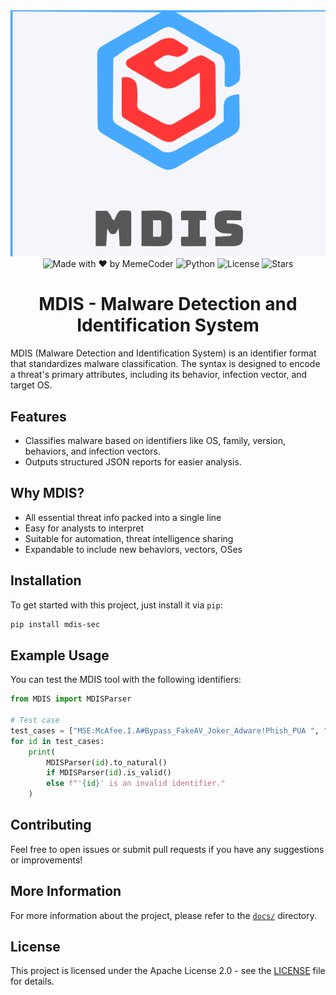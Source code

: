 <div align="center"> <img src="https://raw.githubusercontent.com/memecoder12345678/MDIS/refs/heads/main/imgs/icon.svg" alt="MDIS"></div>

<div align="center">
  <img src="https://img.shields.io/badge/creator-MemeCoder-red" alt="Made with ❤️ by MemeCoder">
  <img src="https://img.shields.io/badge/Python-3.10%2B-blue?logo=python&logoColor=white" alt="Python">
  <img src="https://img.shields.io/github/license/memecoder12345678/MDIS?style=flat&logo=open-source-initiative&logoColor=white" alt="License">
  <img src="https://img.shields.io/github/stars/memecoder12345678/MDIS?style=social" alt="Stars">
</div>
<h1 align="center">MDIS - Malware Detection and Identification System</h1>

MDIS (Malware Detection and Identification System) is an identifier format that standardizes malware classification. The syntax is designed to encode a threat's primary attributes, including its behavior, infection vector, and target OS.

## Features
- Classifies malware based on identifiers like OS, family, version, behaviors, and infection vectors.
- Outputs structured JSON reports for easier analysis.

## Why MDIS?
- All essential threat info packed into a single line
- Easy for analysts to interpret
- Suitable for automation, threat intelligence sharing
- Expandable to include new behaviors, vectors, OSes

## Installation
To get started with this project,  just install it via `pip`:

```bash
pip install mdis-sec
```

## Example Usage
You can test the MDIS tool with the following identifiers:

```python
from MDIS import MDISParser

# Test case
test_cases = ["MSE:McAfee.I.A#Bypass_FakeAV_Joker_Adware!Phish_PUA ", "MSE:Avast.I.A#Bypass_FakeAV_Joker_Adware_Stealer_Resurrector_Spy!Phish_PUA"]
for id in test_cases:
    print(
        MDISParser(id).to_natural()
        if MDISParser(id).is_valid()
        else f"'{id}' is an invalid identifier."
    )

```

## Contributing
Feel free to open issues or submit pull requests if you have any suggestions or improvements!

## More Information
For more information about the project, please refer to the [`docs/`](./docs) directory.

## License
This project is licensed under the Apache License 2.0 - see the [LICENSE](LICENSE) file for details.

